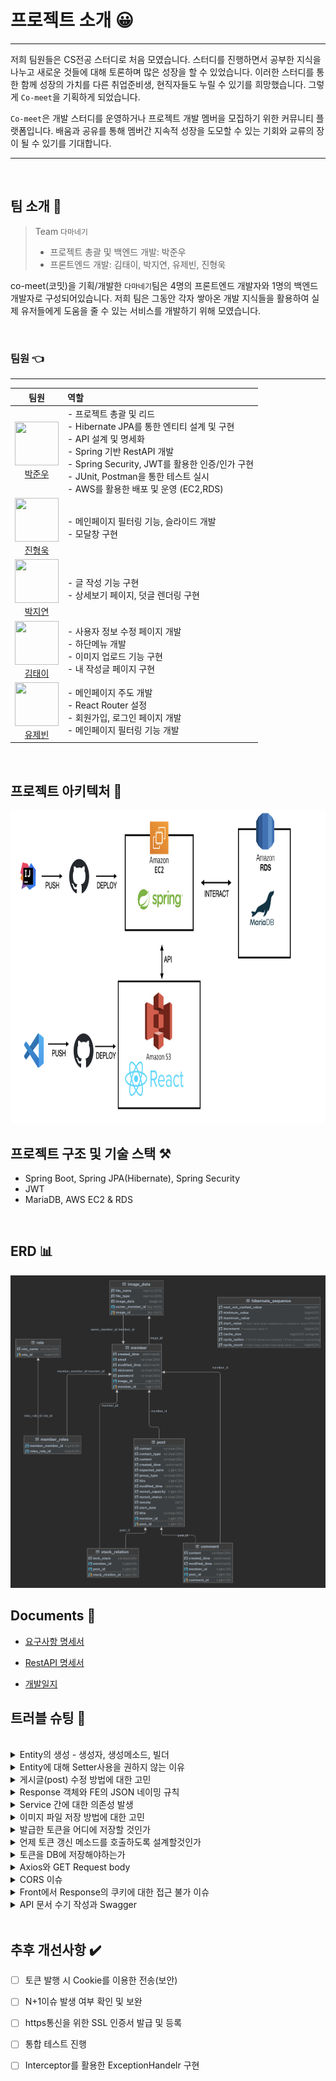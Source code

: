 # 프로젝트 소개 😀

---


저희 팀원들은 CS전공 스터디로 처음 모였습니다. 스터디를 진행하면서 공부한 지식을 나누고 새로운 것들에 대해 토론하며 많은 성장을 할 수 있었습니다. 이러한 스터디를 통한 함께 성장의 가치를 다른 취업준비생, 현직자들도 누릴 수 있기를 희망했습니다. 그렇게 `Co-meet`을 기획하게 되었습니다.

`Co-meet`은 개발 스터디를 운영하거나 프로젝트 개발 멤버을 모집하기 위한 커뮤니티 플랫폼입니다. 배움과 공유를 통해 멤버간 지속적 성장을 도모할 수 있는 기회와 교류의 장이 될 수 있기를 기대합니다.

---

<br>

## 팀 소개 🤼

>Team `다마네기` <br>
> - 프로젝트 총괄 및 백엔드 개발: 박준우<br>
> - 프론트엔드 개발: 김태이, 박지연, 유제빈, 진형욱<br>
> 

co-meet(코밋)을 기획/개발한 `다마네기`팀은 4명의 프론트엔드 개발자와 1명의 백엔드 개발자로 구성되어있습니다. 저희 팀은 그동안 각자 쌓아온 개발 지식들을 활용하여 실제 유저들에게 도움을 줄 수 있는 서비스를 개발하기 위해 모였습니다.

<br>

### 팀원 👈

---
| 팀원 | 역할 |
|:--:|:--|
| <img src="https://avatars.githubusercontent.com/u/10703437?s=120&v=4" width="70" height="70"> <br>[박준우](https://github.com/93jpark) |  - 프로젝트 총괄 및 리드 <br> - Hibernate JPA를 통한 엔티티 설계 및 구현 <br> - API 설계 및 명세화 <br> - Spring 기반 RestAPI 개발 <br> - Spring Security, JWT를 활용한 인증/인가 구현<br> - JUnit, Postman을 통한 테스트 실시 <br>  - AWS를 활용한 배포 및 운영 (EC2,RDS)    |
| <img src="https://avatars.githubusercontent.com/u/100752008?s=96&v=4" width="70" height="70"> <br>[진형욱](https://github.com/orgs/Tamanegi-seoul/people/huunguk) | - 메인페이지 필터링 기능, 슬라이드 개발<br> - 모달창 구현<br>  |
| <img src="https://avatars.githubusercontent.com/u/22023762?s=96&v=4" width="70" height="70"> <br>[박지연](https://github.com/orgs/Tamanegi-seoul/people/jiyeon22) |  - 글 작성 기능 구현<br> - 상세보기 페이지, 덧글 렌더링 구현<br>  |
| <img src="https://avatars.githubusercontent.com/u/106040138?s=96&v=4" width="70" height="70"> <br>[김태이](https://github.com/orgs/Tamanegi-seoul/people/taeyeess) | - 사용자 정보 수정 페이지 개발<br> - 하단메뉴 개발<br> - 이미지 업로드 기능 구현<br> - 내 작성글 페이지 구현<br>  |
| <img src="https://avatars.githubusercontent.com/u/80400157?s=96&v=4" width="70" height="70"> <br>[유제빈](https://github.com/orgs/Tamanegi-seoul/people/Yujaebin) |  - 메인페이지 주도 개발<br> - React Router 설정<br> - 회원가입, 로그인 페이지 개발<br> - 메인페이지 필터링 기능 개발<br>  |

<br>

## 프로젝트 아키텍처 🧩

<img src="/assets/images/project-architecture.jpeg" width="700" height="500">


<br>

## 프로젝트 구조 및 기술 스택 ⚒️

- Spring Boot, Spring JPA(Hibernate), Spring Security
- JWT
- MariaDB, AWS EC2 & RDS

<br>

## ERD 📊

<img src="/assets/images/comeet-db.png" width="600" height="500">


<br>

## Documents 📝

- [요구사항 명세서](https://temporal-tie-650.notion.site/26ecc9e13b114ba5908cdf308a24c7fc)

- [RestAPI 명세서](https://docs.google.com/spreadsheets/d/14jZsVFbIVOiChAX0vDx1bMsGLhW0lYa-efDRx9FVq6Y/edit#gid=0)

- [개발일지](https://docs.google.com/spreadsheets/d/1JbBsHJf1QMLOI4wpm6DCsqqa9aH1xJd8F5Pvpjw9WPM/edit#gid=0)


## 트러블 슈팅 🚀

<br>
<details>
    <summary>Entity의 생성 - 생성자, 생성메소드, 빌더</summary>
    <div markdown="1">       

    😎숨겨진 내용😎

    </div>
</details>

<details>
    <summary>Entity에 대해 Setter사용을 권하지 않는 이유</summary>
    <div markdown="1">       

    😎숨겨진 내용😎

    </div>
</details>



<details>
    <summary>게시글(post) 수정 방법에 대한 고민</summary>
    <div markdown="1">       

    😎숨겨진 내용😎

    </div>
</details>

<details>
    <summary>Response 객체와 FE의 JSON 네이밍 규칙</summary>
    <div markdown="1">       

    😎숨겨진 내용😎

    </div>
</details>


<details>
    <summary>Service 간에 대한 의존성 발생</summary>
    <div markdown="1">       

    😎숨겨진 내용😎

    </div>
</details>


<details>
    <summary>이미지 파일 저장 방법에 대한 고민</summary>
    <div markdown="1">       

    😎숨겨진 내용😎

    </div>
</details>


<details>
    <summary>발급한 토큰을 어디에 저장할 것인가</summary>
    <div markdown="1">       

    😎숨겨진 내용😎

    </div>
</details>


<details>
    <summary>언제 토큰 갱신 메소드를 호출하도록 설계할것인가</summary>
    <div markdown="1">       

    😎숨겨진 내용😎

    </div>
</details>


<details>
    <summary>토큰을 DB에 저장해야하는가</summary>
    <div markdown="1">       

    😎숨겨진 내용😎

    </div>
</details>


<details>
    <summary>Axios와 GET Request body</summary>
    <div markdown="1">       

    😎숨겨진 내용😎

    </div>
</details>


<details>
    <summary>CORS 이슈</summary>
    <div markdown="1">       

    😎숨겨진 내용😎

    </div>
</details>


<details>
    <summary>Front에서 Response의 쿠키에 대한 접근 불가 이슈</summary>
    <div markdown="1">       

    😎숨겨진 내용😎

    </div>
</details>


<details>
    <summary>API 문서 수기 작성과 Swagger</summary>
    <div markdown="1">       

    😎숨겨진 내용😎

    </div>
</details>
<br>



## 추후 개선사항 ✔️

- [ ] 토큰 발행 시 Cookie를 이용한 전송(보안)
- [ ] N+1이슈 발생 여부 확인 및 보완
- [ ] https통신을 위한 SSL 인증서 발급 및 등록
- [ ] 통합 테스트 진행
- [ ] Interceptor를 활용한 ExceptionHandelr 구현



